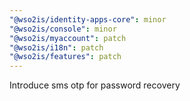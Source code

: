 ```yaml
---
"@wso2is/identity-apps-core": minor
"@wso2is/console": minor
"@wso2is/myaccount": patch
"@wso2is/i18n": patch
"@wso2is/features": patch
---
```


Introduce sms otp for password recovery
